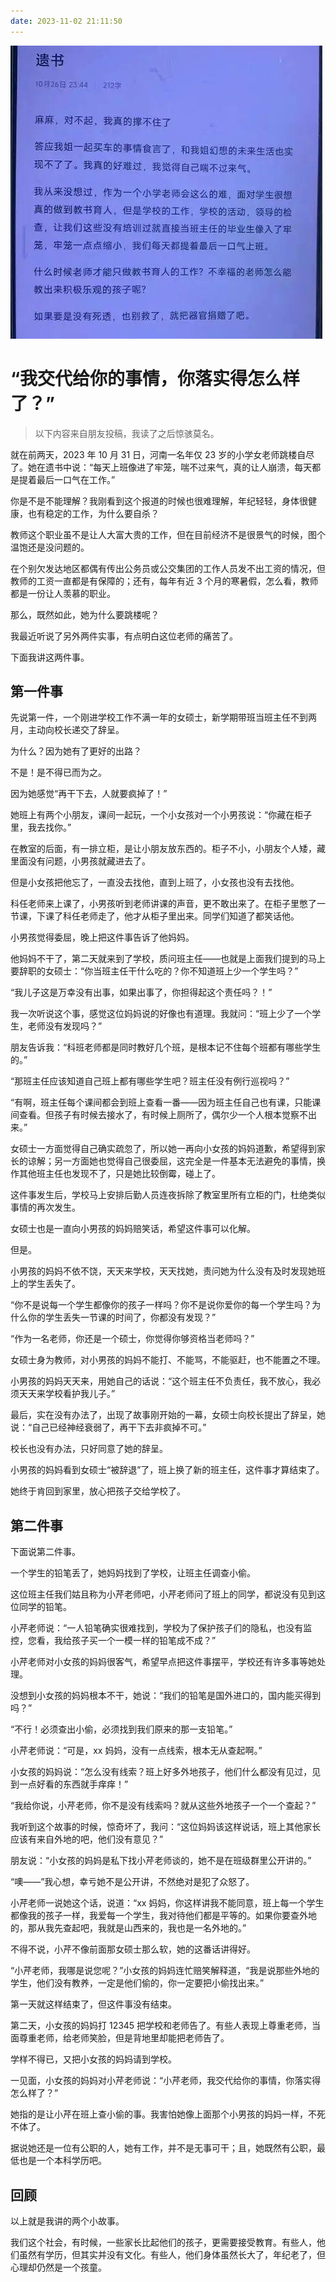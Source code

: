 ```yaml
---
date: 2023-11-02 21:11:50
---
```

![23 女教师的遗书](assets/image-20231102223349483.png)

# “我交代给你的事情，你落实得怎么样了？”

> 以下内容来自朋友投稿，我读了之后惊骇莫名。

就在前两天，2023 年 10 月 31 日，河南一名年仅 23 岁的小学女老师跳楼自尽了。她在遗书中说：“每天上班像进了牢笼，喘不过来气，真的让人崩溃，每天都是提着最后一口气在工作。”

你是不是不能理解？我刚看到这个报道的时候也很难理解，年纪轻轻，身体很健康，也有稳定的工作，为什么要自杀？

教师这个职业虽不是让人大富大贵的工作，但在目前经济不是很景气的时候，图个温饱还是没问题的。

在个别欠发达地区都偶有传出公务员或公交集团的工作人员发不出工资的情况，但教师的工资一直都是有保障的；还有，每年有近 3 个月的寒暑假，怎么看，教师都是一份让人羡慕的职业。

那么，既然如此，她为什么要跳楼呢？

我最近听说了另外两件实事，有点明白这位老师的痛苦了。

下面我讲这两件事。

## 第一件事

先说第一件，一个刚进学校工作不满一年的女硕士，新学期带班当班主任不到两月，主动向校长递交了辞呈。

为什么？因为她有了更好的出路？

不是！是不得已而为之。

因为她感觉“再干下去，人就要疯掉了！”

她班上有两个小朋友，课间一起玩，一个小女孩对一个小男孩说：“你藏在柜子里，我去找你。”

在教室的后面，有一排立柜，是让小朋友放东西的。柜子不小，小朋友个人矮，藏里面没有问题，小男孩就藏进去了。

但是小女孩把他忘了，一直没去找他，直到上班了，小女孩也没有去找他。

科任老师来上课了，小男孩听到老师讲课的声音，更不敢出来了。在柜子里憋了一节课，下课了科任老师走了，他才从柜子里出来。同学们知道了都笑话他。

小男孩觉得委屈，晚上把这件事告诉了他妈妈。

他妈妈不干了，第二天就来到了学校，质问班主任——也就是上面我们提到的马上要辞职的女硕士：“你当班主任干什么吃的？你不知道班上少一个学生吗？”

“我儿子这是万幸没有出事，如果出事了，你担得起这个责任吗？！”

我一次听说这个事，感觉这位妈妈说的好像也有道理。我就问：“班上少了一个学生，老师没有发现吗？”

朋友告诉我：“科班老师都是同时教好几个班，是根本记不住每个班都有哪些学生的。”

“那班主任应该知道自己班上都有哪些学生吧？班主任没有例行巡视吗？”

“有啊，班主任每个课间都会到班上查看一番——因为班主任自己也有课，只能课间查看。但孩子有时候去接水了，有时候上厕所了，偶尔少一个人根本觉察不出来。”

女硕士一方面觉得自己确实疏忽了，所以她一再向小女孩的妈妈道歉，希望得到家长的谅解；另一方面她也觉得自己很委屈，这完全是一件基本无法避免的事情，换作其他班主任也发现不了，只是她比较倒霉，碰上了。

这件事发生后，学校马上安排后勤人员连夜拆除了教室里所有立柜的门，杜绝类似事情的再次发生。

女硕士也是一直向小男孩的妈妈赔笑话，希望这件事可以化解。

但是。

小男孩的妈妈不依不饶，天天来学校，天天找她，责问她为什么没有及时发现她班上的学生丢失了。

“你不是说每一个学生都像你的孩子一样吗？你不是说你爱你的每一个学生吗？为什么你的学生丢失一节课的时间了，你都没有发现？”

“作为一名老师，你还是一个硕士，你觉得你够资格当老师吗？”

女硕士身为教师，对小男孩的妈妈不能打、不能骂，不能驱赶，也不能置之不理。

小男孩的妈妈天天来，用她自己的话说：“这个班主任不负责任，我不放心，我必须天天来学校看护我儿子。”

最后，实在没有办法了，出现了故事刚开始的一幕，女硕士向校长提出了辞呈，她说：“自己已经神经衰弱了，再干下去非疯掉不可。”

校长也没有办法，只好同意了她的辞呈。

小男孩的妈妈看到女硕士“被辞退”了，班上换了新的班主任，这件事才算结束了。

她终于肯回到家里，放心把孩子交给学校了。

## 第二件事

下面说第二件事。

一个学生的铅笔丢了，她妈妈找到了学校，让班主任调查小偷。

这位班主任我们姑且称为小芹老师吧，小芹老师问了班上的同学，都说没有见到这位同学的铅笔。

小芹老师说：“一人铅笔确实很难找到，学校为了保护孩子们的隐私，也没有监控，您看，我给孩子买一个一模一样的铅笔成不成？”

小芹老师对小女孩的妈妈很客气，希望早点把这件事摆平，学校还有许多事等她处理。

没想到小女孩的妈妈根本不干，她说：“我们的铅笔是国外进口的，国内能买得到吗？”

“不行！必须查出小偷，必须找到我们原来的那一支铅笔。”

小芹老师说：“可是，xx 妈妈，没有一点线索，根本无从查起啊。”

小女孩的妈妈说：“怎么没有线索？班上好多外地孩子，他们什么都没有见过，见到一点好看的东西就手痒痒！”

“我给你说，小芹老师，你不是没有线索吗？就从这些外地孩子一个一个查起？”

我听到这个故事的时候，惊奇坏了，我问：“这位妈妈该这样说话，班上其他家长应该有来自外地的吧，他们没有意见？”

朋友说：“小女孩的妈妈是私下找小芹老师谈的，她不是在班级群里公开讲的。”

“噢——”我心想，幸亏她不是公开讲，不然绝对是犯了众怒了。

小芹老师一说她这个话，说道：“xx 妈妈，你这样讲我不能同意，班上每一个学生都像我的孩子一样，我爱每一个学生，我对待他们都是平等的。如果你要查外地的，那从我先查起吧，我就是山西来的，我也是一名外地的。”

不得不说，小芹不像前面那女硕士那么软，她的这番话讲得好。

“小芹老师，我哪是说您呢？”小女孩的妈妈连忙赔笑解释道，“我是说那些外地的学生，他们没有教养，一定是他们偷的，你一定要把小偷找出来。”

第一天就这样结束了，但这件事没有结束。

第二天，小女孩的妈妈打 12345 把学校和老师告了。有些人表现上尊重老师，当面尊重老师，给老师笑脸，但是背地里却能把老师告了。

学样不得已，又把小女孩的妈妈请到学校。

一见面，小女孩的妈妈对小芹老师说：“小芹老师，我交代给你的事情，你落实得怎么样了？”

她指的是让小芹在班上查小偷的事。我害怕她像上面那个小男孩的妈妈一样，​不死不体了。

据说她还是一位有公职的人，她有工作，并不是无事可干​；且，她既然有公职，最低也是一个本科学历吧​。

## 回顾

以上就是我讲的两个小故事。

我们这个社会，有时候，一些家长比起他们的孩子，更需要接受教育。有些人，他们虽然有学历，但其实并没有文化。有些人，他们身体虽然长大了，年纪老了，但心理却仍然是一个孩童。